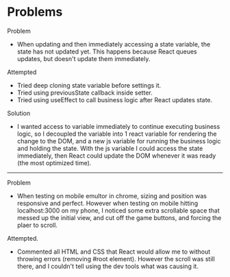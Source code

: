 # Problems

Problem
* When updating and then immediately accessing a state variable, the state has not updated yet. This happens because React queues updates, but doesn't update them immediately.

Attempted
* Tried deep cloning state variable before settings it.
* Tried using previousState callback inside setter.
* Tried using useEffect to call business logic after React updates state.

Solution
* I wanted access to variable immediately to continue executing business logic, so I decoupled the variable into 1 react variable for rendering the change to the DOM, and a new js variable for running the business logic and holding the state. With the js variable I could access the state immediately, then React could update the DOM whenever it was ready (the most optimized time).

---

Problem
* When testing on mobile emultor in chrome, sizing and position was responsive and perfect. However when testing on mobile hitting localhost:3000 on my phone, I noticed some extra scrollable space that messed up the initial view, and cut off the game buttons, and forcing the plaer to scroll.

Attempted.
* Commented all HTML and CSS that React would allow me to without throwing errors (removing #root element). However the scroll was still there, and I couldn't tell using the dev tools what was causing it.